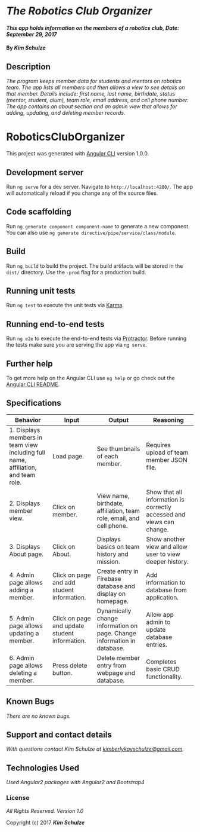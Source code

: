 # _The Robotics Club Organizer_

#### _This app holds information on the members of a robotics club, Date: September 29, 2017_

#### By _**Kim Schulze**_

## Description

_The program keeps member data for students and mentors on robotics team.  The app lists all members and then allows a view to see details on that member.  Details include:  first name, last name, birthdate, status (mentor, student, alum), team role, email address, and cell phone number.  The app contains an about section and an admin view that allows for adding, updating, and deleting member records._

# RoboticsClubOrganizer

This project was generated with [Angular CLI](https://github.com/angular/angular-cli) version 1.0.0.

## Development server

Run `ng serve` for a dev server. Navigate to `http://localhost:4200/`. The app will automatically reload if you change any of the source files.

## Code scaffolding

Run `ng generate component component-name` to generate a new component. You can also use `ng generate directive/pipe/service/class/module`.

## Build

Run `ng build` to build the project. The build artifacts will be stored in the `dist/` directory. Use the `-prod` flag for a production build.

## Running unit tests

Run `ng test` to execute the unit tests via [Karma](https://karma-runner.github.io).

## Running end-to-end tests

Run `ng e2e` to execute the end-to-end tests via [Protractor](http://www.protractortest.org/).
Before running the tests make sure you are serving the app via `ng serve`.

## Further help

To get more help on the Angular CLI use `ng help` or go check out the [Angular CLI README](https://github.com/angular/angular-cli/blob/master/README.md).

## Specifications
| Behavior | Input | Output | Reasoning |
| ---- | ---- | ---- | ---- |
| 1. Displays members in team view including full name, affiliation, and team role. | Load page. | See thumbnails of each member. | Requires upload of team member JSON file. |
| 2. Displays member view. | Click on member. | View name, birthdate, affiliation, team role, email, and cell phone. | Show that all information is correctly accessed and views can change. |
| 3. Displays About page. | Click on About. | Displays basics on team history and mission. | Show another view and allow user to view deeper history. |
| 4. Admin page allows adding a member. | Click on page and add student information. | Create entry in Firebase database and display on homepage. | Add information to database from application. |
| 5. Admin page allows updating a member. | Click on page and update student information. | Dynamically change information on page. Change information in database. | Allow app admin to update database entries. |
| 6. Admin page allows deleting a member. | Press delete button. | Delete member entry from webpage and database. | Completes basic CRUD functionality. |

## Known Bugs

_There are no known bugs._

## Support and contact details

_With questions contact Kim Schulze at kimberlykayschulze@gmail.com._

## Technologies Used

_Used Angular2 packages with Angular2 and Bootstrap4_

### License

*All Rights Reserved.  Version 1.0*

Copyright (c) 2017 **_Kim Schulze_**
